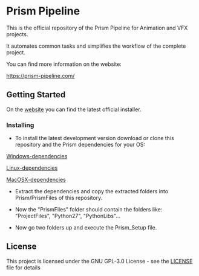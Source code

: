 # Prism Pipeline

This is the official repository of the Prism Pipeline for Animation and VFX projects.

It automates common tasks and simplifies the workflow of the complete project.

You can find more information on the website:

https://prism-pipeline.com/

## Getting Started

On the [website](https://prism-pipeline.com/) you can find the latest official installer.


### Installing

* To install the latest development version download or clone this repository and the Prism dependencies for your OS:

[Windows-dependencies](https://dl.dropboxusercontent.com/s/bkbzq7znd59h98p/Prism1.1.0_depependencies_Win.zip?dl=0)

[Linux-dependencies](https://dl.dropboxusercontent.com/s/jee5wqoau0i87ko/Prism1.1.0_depependencies_Linux.zip?dl=0)

[MacOSX-dependencies](https://dl.dropboxusercontent.com/s/m7sxaeuixzf1b0r/Prism1.1.0_depependencies_Mac.zip?dl=0)

* Extract the dependencies and copy the extracted folders into Prism/PrismFiles of this repository.

* Now the "PrismFiles" folder should contain the folders like:
"ProjectFiles", "Python27", "PythonLibs"...

* Now go two folders up and execute the Prism_Setup file.

## License

This project is licensed under the GNU GPL-3.0 License - see the [LICENSE](LICENSE) file for details